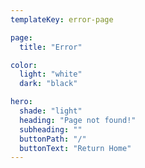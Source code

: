 ```yaml
---
templateKey: error-page

page:
  title: "Error"

color:
  light: "white"
  dark: "black"

hero:
  shade: "light"
  heading: "Page not found!"
  subheading: ""
  buttonPath: "/"
  buttonText: "Return Home"
---
```

